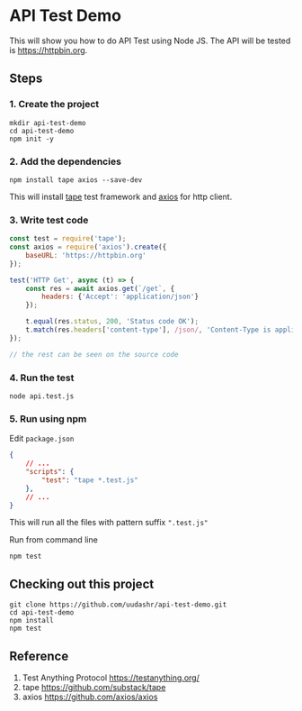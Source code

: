 # API Test Demo

This will show you how to do API Test using Node JS.
The API will be tested is https://httpbin.org.

## Steps

### 1. Create the project

```
mkdir api-test-demo
cd api-test-demo
npm init -y
```

### 2. Add the dependencies

```
npm install tape axios --save-dev
```

This will install [tape](https://www.npmjs.com/package/tape) test framework and [axios](https://www.npmjs.com/package/axios) for http client.

### 3. Write test code

```javascript
const test = require('tape');
const axios = require('axios').create({
    baseURL: 'https://httpbin.org'
});

test('HTTP Get', async (t) => {
    const res = await axios.get(`/get`, {
        headers: {'Accept': 'application/json'}
    });

    t.equal(res.status, 200, 'Status code OK');
    t.match(res.headers['content-type'], /json/, 'Content-Type is application/json');
});

// the rest can be seen on the source code
```

### 4. Run the test

```
node api.test.js
```

### 5. Run using npm

Edit `package.json`
```json
{
    // ...
    "scripts": {
        "test": "tape *.test.js"
    },
    // ...
}
```
This will run all the files with pattern suffix `".test.js"`

Run from command line
```
npm test
```

## Checking out this project

```
git clone https://github.com/uudashr/api-test-demo.git
cd api-test-demo
npm install
npm test
```

## Reference
1. Test Anything Protocol https://testanything.org/
2. tape https://github.com/substack/tape
3. axios https://github.com/axios/axios